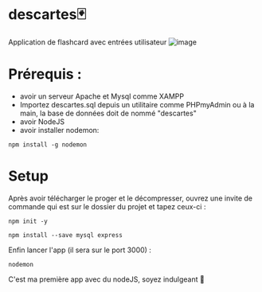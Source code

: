 # descartes🃏
Application de flashcard avec entrées utilisateur
![image](https://github.com/benstitousofiane/descartes/assets/129552238/c666dcfe-12ac-4396-b8af-7a3f30653025)



# Prérequis :
- avoir un serveur Apache et Mysql comme XAMPP
- Importez descartes.sql depuis un utilitaire comme PHPmyAdmin ou à la main, la base de données doit de nommé "descartes"
- avoir NodeJS
- avoir installer nodemon:
```
npm install -g nodemon
```

# Setup
Après avoir télécharger le proger et le décompresser, ouvrez une invite de commande qui est sur le dossier du projet et tapez ceux-ci :

```
npm init -y
```
```
npm install --save mysql express
```
Enfin lancer l'app (il sera sur le port 3000) :
```
nodemon
```

C'est ma première app avec du nodeJS, soyez indulgeant 🙈

